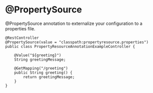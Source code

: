 # @PropertySource

 @PropertySource annotation to externalize your configuration to a properties file. 
 
    @RestController
    @PropertySource(value = "classpath:propertyresource.properties")
    public class PropertyResourceAnnotationExampleController {
    
        @Value("${greeting}")
        String greetingMessage;
    
        @GetMapping("/greeting")
        public String greeting() {
            return greetingMessage;
        }
    }
    